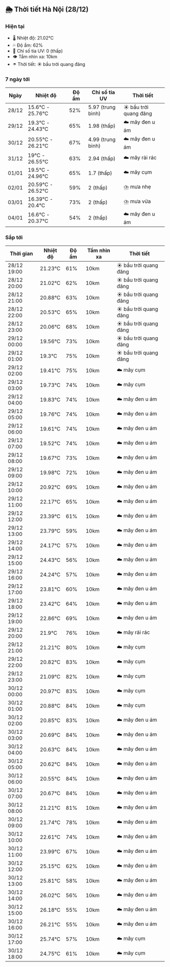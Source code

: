 ## 🌦️ Thời tiết Hà Nội (28/12)

### Hiện tại

- 🌡️ Nhiệt độ: 21.02℃
- 💦 Độ ẩm: 62%
- 🌟 Chỉ số tia UV: 0 (thấp)
- 👁️ Tầm nhìn xa: 10km
- ☂️ Thời tiết: ☀️ bầu trời quang đãng

### 7 ngày tới

| Ngày | Nhiệt độ | Độ ẩm | Chỉ số tia UV | Thời tiết |
| --- | --- | --- | --- | --- |
| 28/12 | 15.6℃ - 25.76℃ | 52% | 5.97 (trung bình) | ☀️ bầu trời quang đãng |
| 29/12 | 19.3℃ - 24.43℃ | 65% | 1.98 (thấp) | ☁️ mây đen u ám |
| 30/12 | 20.55℃ - 26.21℃ | 67% | 4.99 (trung bình) | ☁️ mây đen u ám |
| 31/12 | 19℃ - 26.55℃ | 63% | 2.94 (thấp) | ☁️ mây rải rác |
| 01/01 | 19.5℃ - 24.96℃ | 65% | 1.7 (thấp) | ☁️ mây cụm |
| 02/01 | 20.59℃ - 26.52℃ | 59% | 2 (thấp) | ⛈️ mưa nhẹ |
| 03/01 | 16.39℃ - 20.4℃ | 73% | 2 (thấp) | ⛈️ mưa vừa |
| 04/01 | 16.6℃ - 20.37℃ | 54% | 2 (thấp) | ☁️ mây đen u ám |

### Sắp tới

| Thời gian | Nhiệt độ | Độ ẩm | Tầm nhìn xa | Thời tiết |
| --- | --- | --- | --- | --- |
| 28/12 19:00 | 21.23℃ | 61% | 10km | ☀️ bầu trời quang đãng |
| 28/12 20:00 | 21.02℃ | 62% | 10km | ☀️ bầu trời quang đãng |
| 28/12 21:00 | 20.88℃ | 63% | 10km | ☀️ bầu trời quang đãng |
| 28/12 22:00 | 20.53℃ | 65% | 10km | ☀️ bầu trời quang đãng |
| 28/12 23:00 | 20.06℃ | 68% | 10km | ☀️ bầu trời quang đãng |
| 29/12 00:00 | 19.56℃ | 73% | 10km | ☀️ bầu trời quang đãng |
| 29/12 01:00 | 19.3℃ | 75% | 10km | ☀️ bầu trời quang đãng |
| 29/12 02:00 | 19.41℃ | 75% | 10km | ☁️ mây cụm |
| 29/12 03:00 | 19.73℃ | 74% | 10km | ☁️ mây cụm |
| 29/12 04:00 | 19.83℃ | 74% | 10km | ☁️ mây đen u ám |
| 29/12 05:00 | 19.76℃ | 74% | 10km | ☁️ mây đen u ám |
| 29/12 06:00 | 19.61℃ | 74% | 10km | ☁️ mây đen u ám |
| 29/12 07:00 | 19.52℃ | 74% | 10km | ☁️ mây đen u ám |
| 29/12 08:00 | 19.67℃ | 73% | 10km | ☁️ mây đen u ám |
| 29/12 09:00 | 19.98℃ | 72% | 10km | ☁️ mây đen u ám |
| 29/12 10:00 | 20.92℃ | 69% | 10km | ☁️ mây đen u ám |
| 29/12 11:00 | 22.17℃ | 65% | 10km | ☁️ mây đen u ám |
| 29/12 12:00 | 23.39℃ | 61% | 10km | ☁️ mây đen u ám |
| 29/12 13:00 | 23.79℃ | 59% | 10km | ☁️ mây đen u ám |
| 29/12 14:00 | 24.17℃ | 57% | 10km | ☁️ mây đen u ám |
| 29/12 15:00 | 24.43℃ | 56% | 10km | ☁️ mây đen u ám |
| 29/12 16:00 | 24.24℃ | 57% | 10km | ☁️ mây đen u ám |
| 29/12 17:00 | 23.81℃ | 60% | 10km | ☁️ mây đen u ám |
| 29/12 18:00 | 23.42℃ | 64% | 10km | ☁️ mây đen u ám |
| 29/12 19:00 | 22.86℃ | 69% | 10km | ☁️ mây đen u ám |
| 29/12 20:00 | 21.9℃ | 76% | 10km | ☁️ mây rải rác |
| 29/12 21:00 | 21.21℃ | 80% | 10km | ☁️ mây cụm |
| 29/12 22:00 | 20.82℃ | 83% | 10km | ☁️ mây cụm |
| 29/12 23:00 | 21.09℃ | 82% | 10km | ☁️ mây cụm |
| 30/12 00:00 | 20.97℃ | 83% | 10km | ☁️ mây cụm |
| 30/12 01:00 | 20.88℃ | 84% | 10km | ☁️ mây cụm |
| 30/12 02:00 | 20.85℃ | 83% | 10km | ☁️ mây đen u ám |
| 30/12 03:00 | 20.69℃ | 84% | 10km | ☁️ mây đen u ám |
| 30/12 04:00 | 20.63℃ | 84% | 10km | ☁️ mây đen u ám |
| 30/12 05:00 | 20.62℃ | 84% | 10km | ☁️ mây đen u ám |
| 30/12 06:00 | 20.55℃ | 84% | 10km | ☁️ mây đen u ám |
| 30/12 07:00 | 20.67℃ | 84% | 10km | ☁️ mây đen u ám |
| 30/12 08:00 | 21.21℃ | 81% | 10km | ☁️ mây đen u ám |
| 30/12 09:00 | 21.74℃ | 78% | 10km | ☁️ mây đen u ám |
| 30/12 10:00 | 22.61℃ | 74% | 10km | ☁️ mây đen u ám |
| 30/12 11:00 | 23.99℃ | 67% | 10km | ☁️ mây đen u ám |
| 30/12 12:00 | 25.15℃ | 62% | 10km | ☁️ mây đen u ám |
| 30/12 13:00 | 25.81℃ | 58% | 10km | ☁️ mây đen u ám |
| 30/12 14:00 | 26.02℃ | 56% | 10km | ☁️ mây đen u ám |
| 30/12 15:00 | 26.18℃ | 55% | 10km | ☁️ mây đen u ám |
| 30/12 16:00 | 26.21℃ | 55% | 10km | ☁️ mây đen u ám |
| 30/12 17:00 | 25.74℃ | 57% | 10km | ☁️ mây cụm |
| 30/12 18:00 | 24.75℃ | 61% | 10km | ☁️ mây cụm |

